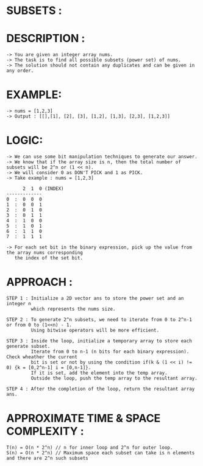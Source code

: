 # SUBSETS : 

# DESCRIPTION :
    -> You are given an integer array nums.
    -> The task is to find all possible subsets (power set) of nums.
    -> The solution should not contain any duplicates and can be given in any order.

# EXAMPLE:
    -> nums = [1,2,3]
    -> Output : [[],[1], [2], [3], [1,2], [1,3], [2,3], [1,2,3]]

# LOGIC:
    -> We can use some bit manipulation techniques to generate our answer.
    -> We know that if the array size is n, then the total number of subsets will be 2^n or (1 << n).
    -> We will consider 0 as DON'T PICK and 1 as PICK.
    -> Take example : nums = [1,2,3]

          2  1  0 (INDEX)
    -------------
    0  :  0  0  0
    1  :  0  0  1
    2  :  0  1  0
    3  :  0  1  1
    4  :  1  0  0
    5  :  1  0  1
    6  :  1  1  0
    7  :  1  1  1

    -> For each set bit in the binary expression, pick up the value from the array nums corresponding
       the index of the set bit.

# APPROACH :
    STEP 1 : Initialize a 2D vector ans to store the power set and an integer n
             which represents the nums size.

    STEP 2 : To generate 2^n subsets, we need to iterate from 0 to 2^n-1 or from 0 to (1<<n) - 1.
             Using bitwise operators will be more efficient. 

    STEP 3 : Inside the loop, initialize a temporary array to store each generate subset.
             Iterate from 0 to n-1 (n bits for each binary expression). Check wheather the current
             bit is set or not by using the condition if(k & (1 << i) != 0) {k = [0,2^n-1] i = [0,n-1]}. 
             If it is set, add the element into the temp array.
             Outside the loop, push the temp array to the resultant array.

    STEP 4 : After the completion of the loop, return the resultant array ans.

# APPROXIMATE TIME & SPACE COMPLEXITY :
    T(n) = O(n * 2^n) // n for inner loop and 2^n for outer loop.
    S(n) = O(n * 2^n) // Maximum space each subset can take is n elements and there are 2^n such subsets
